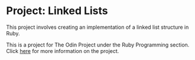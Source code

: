 # Project: Linked Lists

This project involves creating an implementation of a linked list structure in Ruby.

This is a project for The Odin Project under the Ruby Programming section. Click [here](http://www.theodinproject.com/courses/ruby-programming/lessons/linked-lists) for more information on the project.